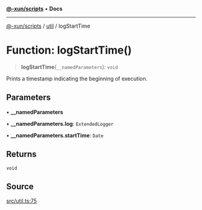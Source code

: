 [**@-xun/scripts**](../../README.md) • **Docs**

***

[@-xun/scripts](../../README.md) / [util](../README.md) / logStartTime

# Function: logStartTime()

> **logStartTime**(`__namedParameters`): `void`

Prints a timestamp indicating the beginning of execution.

## Parameters

• **\_\_namedParameters**

• **\_\_namedParameters.log**: `ExtendedLogger`

• **\_\_namedParameters.startTime**: `Date`

## Returns

`void`

## Source

[src/util.ts:75](https://github.com/Xunnamius/xscripts/blob/380c055b2920c8b96b65dc89b97b6497f996c452/src/util.ts#L75)
